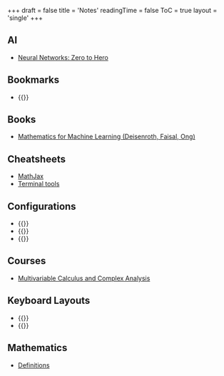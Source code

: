 +++
draft = false
title = 'Notes'
readingTime = false
ToC = true
layout = 'single'
+++

## AI
- [Neural Networks: Zero to Hero](./ai/neural_networks_zero_to_hero)

## Bookmarks
- {{<ablank href="https://symbl.cc/" text="Unicode search">}}

## Books
- [Mathematics for Machine Learning (Deisenroth, Faisal, Ong)](./books/mathematics_for_machine_learning)

## Cheatsheets
- [MathJax](./cheatsheets/mathjax.md)
- [Terminal tools](./cheatsheets/terminal_tools.md)

## Configurations
- {{<ablank href="https://github.com/asungy/loadout/blob/main/home/config/ghostty/config" text="Ghostty">}}
- {{<ablank href="https://github.com/asungy/loadout/blob/main/home/config/helix/config.toml" text="Helix">}}
- {{<ablank href="https://github.com/asungy/loadout/blob/main/home/config/zellij/config.kdl" text="Zellij">}}

## Courses
- [Multivariable Calculus and Complex Analysis](./courses/01-multivariable_calculus_and_complex_analysis)

## Keyboard Layouts
- {{<ablank href="https://configure.zsa.io/moonlander/layouts/z4e5a/latest/0" text="Moonlander">}}
- {{<ablank href="https://configure.zsa.io/voyager/layouts/xmZjx/latest/0" text="Voyager">}}

## Mathematics
- [Definitions](./mathematics/definitions)
